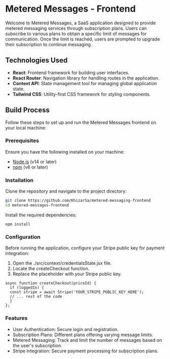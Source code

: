 # Metered Messages - Frontend

Welcome to Metered Messages, a SaaS application designed to provide metered messaging services through subscription plans. Users can subscribe to various plans to obtain a specific limit of messages for communication. Once the limit is reached, users are prompted to upgrade their subscription to continue messaging.

## Technologies Used

- **React**: Frontend framework for building user interfaces.
- **React Router**: Navigation library for handling routes in the application.
- **Context API**: State management tool for managing global application state.
- **Tailwind CSS**: Utility-first CSS framework for styling components.

## Build Process

Follow these steps to set up and run the Metered Messages frontend on your local machine:

### Prerequisites

Ensure you have the following installed on your machine:

- [Node.js](https://nodejs.org/en/download/) (v14 or later)
- [npm](https://www.npmjs.com/get-npm) (v6 or later)

### Installation

Clone the repository and navigate to the project directory:

```bash
git clone https://github.com/KhizarSa/metered-messaging-frontend
cd metered-messages-frontend
```

Install the required dependencies:

```
npm install
```

### Configuration

Before running the application, configure your Stripe public key for payment integration:

1. Open the ./src/context/credentialsState.jsx file.
2. Locate the createCheckout function.
3. Replace the placeholder with your Stripe public key.

```
async function createCheckout(priceId) {
  if (loggedIn) {
  const stripe = await Stripe('YOUR_STRIPE_PUBLIC_KEY_HERE');
  // ... rest of the code
  }
};
```

### Features

- User Authentication: Secure login and registration.
- Subscription Plans: Different plans offering varying message limits.
- Metered Messaging: Track and limit the number of messages based on the user's subscription.
- Stripe Integration: Secure payment processing for subscription plans.
